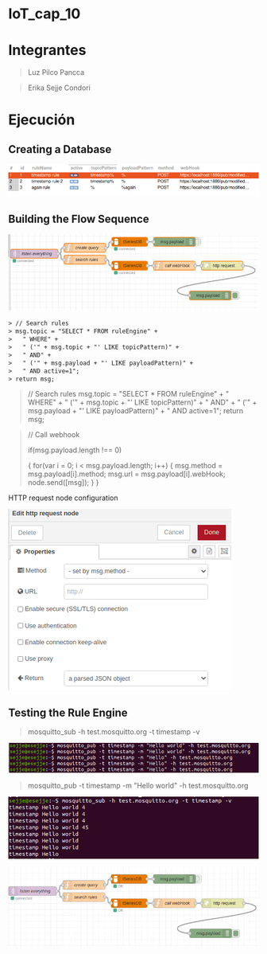 # IoT_cap_10
# Integrantes

> Luz Pilco Pancca 

> Erika Sejje Condori

# Ejecución

## Creating a Database

![db](https://github.com/esejjec/IoT_Cap10/blob/main/img/figure0.png?raw=true)

## Building the Flow Sequence

![sq](https://github.com/esejjec/IoT_Cap10/blob/main/img/figure10.png?raw=true)

```
> // Search rules
> msg.topic = "SELECT * FROM ruleEngine" +
>	" WHERE" +
>	" ('" + msg.topic + "' LIKE topicPattern)" +
>	" AND" +
>	" ('" + msg.payload + "' LIKE payloadPattern)" +
>	" AND active=1";
> return msg;
```

> // Search rules
> msg.topic = "SELECT * FROM ruleEngine" +
>	" WHERE" +
>	" ('" + msg.topic + "' LIKE topicPattern)" +
>	" AND" +
>	" ('" + msg.payload + "' LIKE payloadPattern)" +
>	" AND active=1";
> return msg;

> // Call webhook
> 
> if(msg.payload.length !== 0)
>
> {
>	for(var i = 0; i < msg.payload.length; i++)
>	{
>		msg.method = msg.payload[i].method;
>		msg.url = msg.payload[i].webHook;
>		node.send([msg]);
>	}
>}


HTTP request node configuration

![http](https://github.com/esejjec/IoT_Cap10/blob/main/img/figure5.png?raw=true)

## Testing the Rule Engine

> mosquitto_sub -h test.mosquitto.org -t timestamp -v

![sq4](https://github.com/esejjec/IoT_Cap10/blob/main/img/figure4.png?raw=true)

> mosquitto_pub -t timestamp -m "Hello world" -h test.mosquitto.org

![sq3](https://github.com/esejjec/IoT_Cap10/blob/main/img/figure3.png?raw=true)



![sq10](https://github.com/esejjec/IoT_Cap10/blob/main/img/figure%201.png?raw=true)
